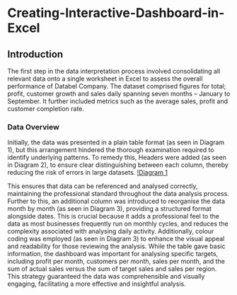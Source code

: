 # Creating-Interactive-Dashboard-in-Excel

##  Introduction
The first step in the data interpretation process involved consolidating all relevant data onto a single worksheet in Excel to assess the overall performance of Databel Company. The dataset comprised figures for total; profit, customer growth and sales daily spanning seven months – January to September. It further included metrics such as the average sales, profit and customer completion rate.

### Data Overview 
Initially, the data was presented in a plain table format (as seen in Diagram 1), but this arrangement hindered the thorough examination required to identify underlying patterns. To remedy this, Headers were added (as seen in Diagram 2), to ensure clear distinguishing between each column, thereby reducing the risk of errors in large datasets. 
[!Diagram 1](https://github.com/Mojm4321/Creating-Interactive-Dashboard-in-Excel/blob/main/screenshots/Diagram%201.png)

This ensures that data can be referenced and analysed correctly, maintaining the professional standard throughout the data analysis process. Further to this, an additional column was introduced to reorganise the data month by month (as seen in Diagram 3), providing a structured format alongside dates. This is crucial because it adds a professional feel to the data as most businesses frequently run on monthly cycles, and reduces the complexity associated with analysing daily activity. Additionally, colour coding was employed (as seen in Diagram 3) to enhance the visual appeal and readability for those reviewing the analysis. While the table gave basic information, the dashboard was important for analysing specific targets, including profit per month, customers per month, sales per month, and the sum of actual sales versus the sum of target sales and sales per region. This strategy guaranteed the data was comprehensible and visually engaging, facilitating a more effective and insightful analysis.
